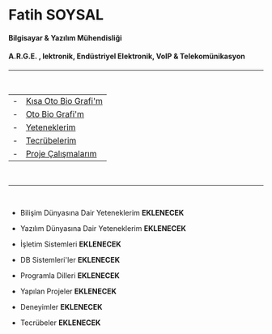 #

# **Fatih SOYSAL**

#### Bilgisayar & Yazılım Mühendisliği  

#### A.R.G.E. , lektronik, Endüstriyel Elektronik, VoIP & Telekomünikasyon

---

<br>

| | |
|-|-|
| - | [Kısa Oto Bio Grafi'm](https://github.com/fsoysall/fsoysall/blob/main/) |
| - | [Oto Bio Grafi'm](https://github.com/fsoysall/fsoysall/blob/main/) |
| - | [Yeteneklerim](https://github.com/fsoysall/fsoysall/blob/main/) |
| - | [Tecrübelerim](https://github.com/fsoysall/fsoysall/blob/main/) |
| - | [Proje Çalışmalarım](https://github.com/fsoysall/fsoysall/blob/main/) |

<br>

---

<br>

- Bilişim Dünyasına Dair Yeteneklerim **EKLENECEK**
- Yazılım Dünyasına Dair Yeteneklerim **EKLENECEK**
- İşletim Sistemleri **EKLENECEK**
- DB Sistemleri'ler **EKLENECEK**
- Programla Dilleri **EKLENECEK**

- Yapılan Projeler **EKLENECEK**
- Deneyimler **EKLENECEK**
- Tecrübeler **EKLENECEK**
